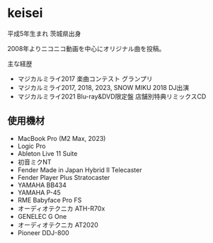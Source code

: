 # keisei

平成5年生まれ 茨城県出身

2008年よりニコニコ動画を中心にオリジナル曲を投稿。

主な経歴

- マジカルミライ2017 楽曲コンテスト グランプリ
- マジカルミライ2017, 2018, 2023, SNOW MIKU 2018 DJ出演
- マジカルミライ2021 Blu-ray&DVD限定盤 店舗別特典リミックスCD

## 使用機材

- MacBook Pro (M2 Max, 2023)
- Logic Pro
- Ableton Live 11 Suite
- 初音ミクNT
- Fender Made in Japan Hybrid II Telecaster
- Fender Player Plus Stratocaster
- YAMAHA BB434
- YAMAHA P-45
- RME Babyface Pro FS
- オーディオテクニカ ATH-R70x
- GENELEC G One
- オーディオテクニカ AT2020
- Pioneer DDJ-800
